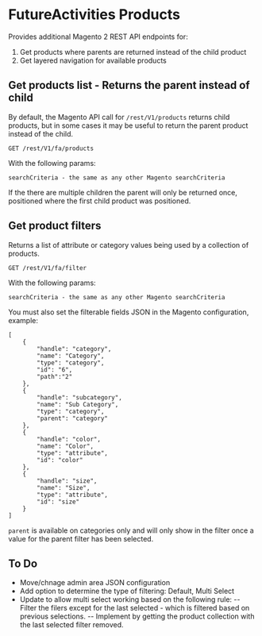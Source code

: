 # FutureActivities Products

Provides additional Magento 2 REST API endpoints for:

1. Get products where parents are returned instead of the child product
2. Get layered navigation for available products


## Get products list - Returns the parent instead of child 

By default, the Magento API call for `/rest/V1/products` returns child products,
but in some cases it may be useful to return the parent product instead of the child.

    GET /rest/V1/fa/products
    
With the following params:

    searchCriteria - the same as any other Magento searchCriteria

If the there are multiple children the parent will only be returned once, positioned
where the first child product was positioned.

## Get product filters

Returns a list of attribute or category values being used by a collection of products.

    GET /rest/V1/fa/filter
    
With the following params:

    searchCriteria - the same as any other Magento searchCriteria
    
You must also set the filterable fields JSON in the Magento configuration, example:

    [
        {
    		"handle": "category",
    		"name": "Category",
    		"type": "category",
    		"id": "6",
            "path":"2"
    	},
    	{
    		"handle": "subcategory",
    		"name": "Sub Category",
    		"type": "category",
    		"parent": "category"
    	},
    	{
    		"handle": "color",
    		"name": "Color",
    		"type": "attribute",
    		"id": "color"
    	},
    	{
    		"handle": "size",
    		"name": "Size",
    		"type": "attribute",
    		"id": "size"
    	}
    ]
    
`parent` is available on categories only and will only show in the filter once
a value for the parent filter has been selected.

## To Do

- Move/chnage admin area JSON configuration
- Add option to determine the type of filtering: Default, Multi Select
- Update to allow multi select working based on the following rule:
-- Filter the filers except for the last selected - which is filtered based on previous selections.
-- Implement by getting the product collection with the last selected filter removed.
